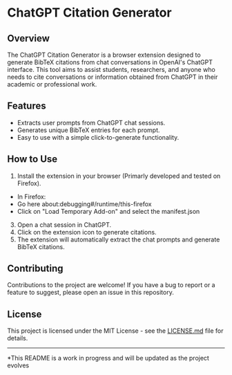 # ChatGPT Citation Generator

## Overview
The ChatGPT Citation Generator is a browser extension designed to generate BibTeX citations from chat conversations in OpenAI's ChatGPT interface. This tool aims to assist students, researchers, and anyone who needs to cite conversations or information obtained from ChatGPT in their academic or professional work.

## Features
- Extracts user prompts from ChatGPT chat sessions.
- Generates unique BibTeX entries for each prompt.
- Easy to use with a simple click-to-generate functionality.

## How to Use
1. Install the extension in your browser (Primarly developed and tested on Firefox).
-  In Firefox:
  -   Go here about:debugging#/runtime/this-firefox
  -   Click on "Load Temporary Add-on" and select the manifest.json
3. Open a chat session in ChatGPT.
4. Click on the extension icon to generate citations.
5. The extension will automatically extract the chat prompts and generate BibTeX citations.


## Contributing
Contributions to the project are welcome! If you have a bug to report or a feature to suggest, please open an issue in this repository.

## License
This project is licensed under the MIT License - see the [LICENSE.md](LICENSE.md) file for details.


---

*This README is a work in progress and will be updated as the project evolves
